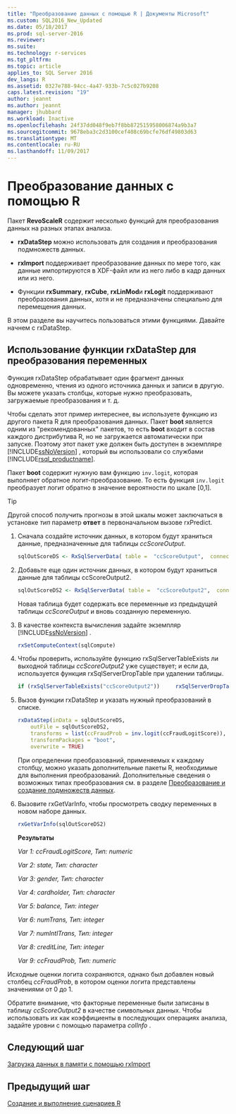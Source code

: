 ```yaml
---
title: "Преобразование данных с помощью R | Документы Microsoft"
ms.custom: SQL2016_New_Updated
ms.date: 05/18/2017
ms.prod: sql-server-2016
ms.reviewer: 
ms.suite: 
ms.technology: r-services
ms.tgt_pltfrm: 
ms.topic: article
applies_to: SQL Server 2016
dev_langs: R
ms.assetid: 0327e788-94cc-4a47-933b-7c5c027b9208
caps.latest.revision: "19"
author: jeannt
ms.author: jeannt
manager: jhubbard
ms.workload: Inactive
ms.openlocfilehash: 24f37dd048f9eb7f8bb872515958006874a9b3a7
ms.sourcegitcommit: 9678eba3c2d3100cef408c69bcfe76df49803d63
ms.translationtype: MT
ms.contentlocale: ru-RU
ms.lasthandoff: 11/09/2017
---
```

# <a name="transform-data-using-r"></a>Преобразование данных с помощью R

Пакет **RevoScaleR** содержит несколько функций для преобразования данных на разных этапах анализа.

- **rxDataStep** можно использовать для создания и преобразования подмножеств данных.

- **rxImport** поддерживает преобразование данных по мере того, как данные импортируются в XDF-файл или из него либо в кадр данных или из него.

- Функции **rxSummary**, **rxCube**, **rxLinMod**и **rxLogit** поддерживают преобразования данных, хотя и не предназначены специально для перемещения данных.

В этом разделе вы научитесь пользоваться этими функциями. Давайте начнем с rxDataStep.

## <a name="use-rxdatastep-to-transform-variables"></a>Использование функции rxDataStep для преобразования переменных

Функция rxDataStep обрабатывает один фрагмент данных одновременно, чтения из одного источника данных и записи в другую. Вы можете указать столбцы, которые нужно преобразовать, загружаемые преобразования и т. д.

Чтобы сделать этот пример интереснее, вы используете функцию из другого пакета R для преобразования данных.  Пакет **boot** является одним из "рекомендованных" пакетов, то есть **boot** входит в состав каждого дистрибутива R, но не загружается автоматически при запуске. Поэтому этот пакет уже должен быть доступен в экземпляре [!INCLUDE[ssNoVersion](../../includes/ssnoversion-md.md)] , который вы использовали со службами [!INCLUDE[rsql_productname](../../includes/rsql-productname-md.md)].

Пакет **boot** содержит нужную вам функцию `inv.logit`, которая выполняет обратное логит-преобразование. То есть функция `inv.logit` преобразует логит обратно в значение вероятности по шкале [0,1].

> [!TIP] 
> Другой способ получить прогнозы в этой шкалы может заключаться в установке *тип* параметр **ответ** в первоначальном вызове rxPredict.

1. Сначала создайте источник данных, в котором будут храниться данные, предназначенные для таблицы *ccScoreOutput*.
  
    ```R
    sqlOutScoreDS <- RxSqlServerData( table =  "ccScoreOutput",  connectionString = sqlConnString, rowsPerRead = sqlRowsPerRead )
    ```
  
2. Добавьте еще один источник данных, в котором будут храниться данные для таблицы ccScoreOutput2.
  
    ```R
    sqlOutScoreDS2 <- RxSqlServerData( table =  "ccScoreOutput2",  connectionString = sqlConnString, rowsPerRead = sqlRowsPerRead )
    ```
  
    Новая таблица будет содержать все переменные из предыдущей таблицы *ccScoreOutput* и вновь созданную переменную.
  
3. В качестве контекста вычисления задайте экземпляр [!INCLUDE[ssNoVersion](../../includes/ssnoversion-md.md)] .
  
    ```R
    rxSetComputeContext(sqlCompute)
    ```
  
4. Чтобы проверить, используйте функцию rxSqlServerTableExists ли выходной таблицы *ccScoreOutput2* уже существует; и если да, используется функция rxSqlServerDropTable при удалении таблицы.
  
    ```R
    if (rxSqlServerTableExists("ccScoreOutput2"))     rxSqlServerDropTable("ccScoreOutput2")
    ```
  
5. Вызов функции rxDataStep и указать нужный преобразований в списке.
  
    ```R
    rxDataStep(inData = sqlOutScoreDS,
        outFile = sqlOutScoreDS2,
        transforms = list(ccFraudProb = inv.logit(ccFraudLogitScore)),
        transformPackages = "boot",
        overwrite = TRUE)
    ```

    При определении преобразований, применяемых к каждому столбцу, можно указать дополнительные пакеты R, необходимые для выполнения преобразований.  Дополнительные сведения о возможных типах преобразования см. в разделе  [Преобразование и создание подмножеств данных](https://msdn.microsoft.com/microsoft-r/scaler-user-guide-data-transform).
  
6. Вызовите rxGetVarInfo, чтобы просмотреть сводку переменных в новом наборе данных.
  
    ```R
    rxGetVarInfo(sqlOutScoreDS2)
    ```

    **Результаты**
    
    *Var 1: ccFraudLogitScore, Тип: numeric*
    
    *Var 2: state, Тип: character*
    
    *Var 3: gender, Тип: character*
    
    *Var 4: cardholder, Тип: character*
    
    *Var 5: balance, Тип: integer*
    
    *Var 6: numTrans, Тип: integer*
    
    *Var 7: numIntlTrans, Тип: integer*
    
    *Var 8: creditLine, Тип: integer*
    
    *Var 9: ccFraudProb, Тип: numeric*

Исходные оценки логита сохраняются, однако был добавлен новый столбец *ccFraudProb*, в котором оценки логита представлены значениями от 0 до 1.

Обратите внимание, что факторные переменные были записаны в таблицу *ccScoreOutput2* в качестве символьных данных.  Чтобы использовать их как коэффициенты в последующих операциях анализа, задайте уровни с помощью параметра *colInfo* .

## <a name="next-step"></a>Следующий шаг

[Загрузка данных в памяти с помощью rxImport](../../advanced-analytics/tutorials/deepdive-load-data-into-memory-using-rximport.md)

## <a name="previous-step"></a>Предыдущий шаг

[Создание и выполнение сценариев R](../../advanced-analytics/tutorials/deepdive-create-and-run-r-scripts.md)
